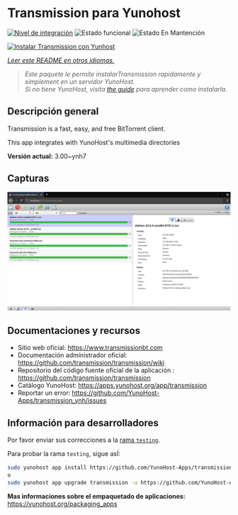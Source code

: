 <!--
Este archivo README esta generado automaticamente<https://github.com/YunoHost/apps/tree/master/tools/readme_generator>
No se debe editar a mano.
-->

# Transmission para Yunohost

[![Nivel de integración](https://apps.yunohost.org/badge/integration/transmission)](https://ci-apps.yunohost.org/ci/apps/transmission/)
![Estado funcional](https://apps.yunohost.org/badge/state/transmission)
![Estado En Mantención](https://apps.yunohost.org/badge/maintained/transmission)

[![Instalar Transmission con Yunhost](https://install-app.yunohost.org/install-with-yunohost.svg)](https://install-app.yunohost.org/?app=transmission)

*[Leer este README en otros idiomas.](./ALL_README.md)*

> *Este paquete le permite instalarTransmission rapidamente y simplement en un servidor YunoHost.*  
> *Si no tiene YunoHost, visita [the guide](https://yunohost.org/install) para aprender como instalarla.*

## Descripción general

Transmission is a fast, easy, and free BitTorrent client.

This app integrates with YunoHost's multimedia directories


**Versión actual:** 3.00~ynh7

## Capturas

![Captura de Transmission](./doc/screenshots/transmission.jpg)

## Documentaciones y recursos

- Sitio web oficial: <https://www.transmissionbt.com>
- Documentación administrador oficial: <https://github.com/transmission/transmission/wiki>
- Repositorio del código fuente oficial de la aplicación : <https://github.com/transmission/transmission>
- Catálogo YunoHost: <https://apps.yunohost.org/app/transmission>
- Reportar un error: <https://github.com/YunoHost-Apps/transmission_ynh/issues>

## Información para desarrolladores

Por favor enviar sus correcciones a la [rama `testing`](https://github.com/YunoHost-Apps/transmission_ynh/tree/testing).

Para probar la rama `testing`, sigue asÍ:

```bash
sudo yunohost app install https://github.com/YunoHost-Apps/transmission_ynh/tree/testing --debug
o
sudo yunohost app upgrade transmission -u https://github.com/YunoHost-Apps/transmission_ynh/tree/testing --debug
```

**Mas informaciones sobre el empaquetado de aplicaciones:** <https://yunohost.org/packaging_apps>
